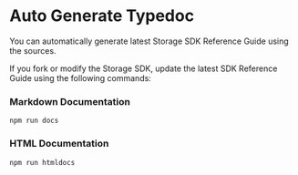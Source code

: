 # Auto Generate Typedoc

You can automatically generate latest Storage SDK Reference Guide using the sources.

If you fork or modify the Storage SDK, update the latest SDK Reference Guide using the following commands:

### Markdown Documentation

```
npm run docs
```

### HTML Documentation

```
npm run htmldocs
```
